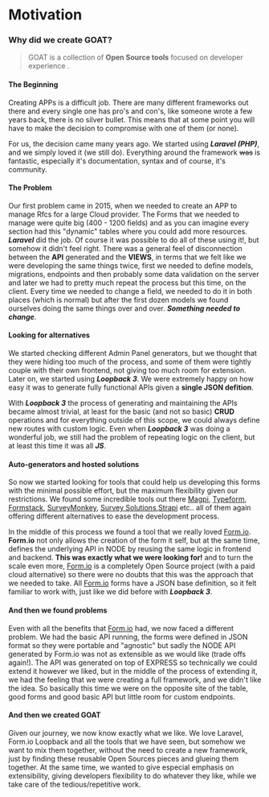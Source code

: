 # Motivation

### Why did we create GOAT?

> GOAT is a collection of **Open Source tools** focused on developer experience .

#### The Beginning

Creating APPs is a difficult job. There are many different frameworks out there and every single one has pro's and con's, like someone wrote a few years back, there is no silver bullet. This means that at some point you will have to make the decision to compromise with one of them (or none).

For us, the decision came many years ago. We started using **_Laravel (PHP)_**, and we simply loved it (we still do). Everything around the framework ~~was~~ is fantastic, especially it's documentation, syntax and of course, it's community.

#### The Problem

Our first problem came in 2015, when we needed to create an APP to manage Rfcs for a large Cloud provider. The Forms that we needed to manage were quite big (400 - 1200 fields) and as you can imagine every section had this "dynamic" tables where you could add more resources. **_Laravel_** did the job. Of course it was possible to do all of these using it!, but somehow it didn't feel right. There was a general feel of disconnection between the **API** generated and the **VIEWS**, in terms that we felt like we were developing the same things twice, first we needed to define models, migrations, endpoints and then probably some data validation on the server and later we had to pretty much repeat the process but this time, on the client. Every time we needed to change a field, we needed to do it in both places (which is normal) but after the first dozen models we found ourselves doing the same things over and over. **_Something needed to change_**.

#### Looking for alternatives

We started checking different Admin Panel generators, but we thought that they were hiding too much of the process, and some of them were tightly couple with their own frontend, not giving too much room for extension. Later on, we started using **_Loopback 3_**. We were extremely happy on how easy it was to generate fully functional APIs given a **single JSON defition**.

With **_Loopback 3_** the process of generating and maintaining the APIs became almost trivial, at least for the basic (and not so basic) **CRUD** operations and for everything outside of this scope, we could always define new routes with custom logic. Even when **_Loopback 3_** was doing a wonderful job, we still had the problem of repeating logic on the client, but at least this time it was all **_JS_**.

#### Auto-generators and hosted solutions

So now we started looking for tools that could help us developing this forms with the minimal possible effort, but the maximum flexibility given our restrictions. We found some incredible tools out there [Magpi](https://home.magpi.com/), [Typeform](https://www.typeform.com/), [Formstack](https://www.formstack.com), [SurveyMonkey](https://surveymonkey.com), [Survey Solutions](https://mysurvey.solutions/),[Strapi](https://strapi.io/) etc.. all of them again offering different alternatives to ease the development process.

In the middle of this process we found a tool that we really loved [Form.io]("https://www.form.io/"). **Form.io** not only allows the creation of the form it self, but at the same time, defines the underlying API in NODE by reusing the same logic in frontend and backend. **This was exactly what we were looking for!** and to turn the scale even more, [Form.io]("https://www.form.io/") is a completely Open Source project (with a paid cloud alternative) so there were no doubts that this was the approach that we needed to take. All [Form.io]("https://www.form.io/") forms have a JSON base definition, so it felt familiar to work with, just like we did before with **_Loopback 3_**.

#### And then we found problems

Even with all the benefits that [Form.io]("https://www.form.io/") had, we now faced a different problem. We had the basic API running, the forms were defined in JSON format so they were portable and "agnostic" but sadly the NODE API generated by Form.io was not as extensible as we would like (trade offs again!). The API was generated on top of EXPRESS so technically we could extend it however we liked, but in the middle of the process of extending it, we had the feeling that we were creating a full framework, and we didn't like the idea. So basically this time we were on the opposite site of the table, good forms and good basic API but little room for custom endpoints.

#### And then we created GOAT

Given our journey, we now know exactly what we like. We love Laravel, Form.io Loopback and all the tools that we have seen, but somehow we want to mix them together, without the need to create a new framework, just by finding these reusable Open Sources pieces and glueing them together.
At the same time, we wanted to give especial emphasis on extensibility, giving developers flexibility to do whatever they like, while we take care of the tedious/repetitive work.
